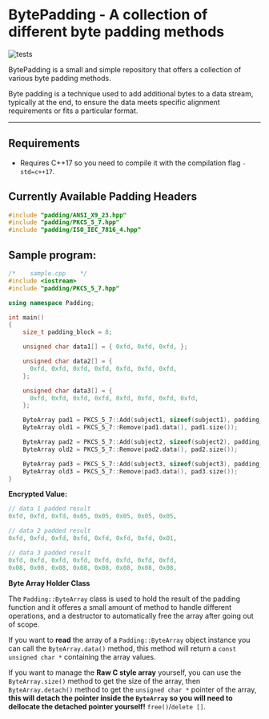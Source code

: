# BytePadding - A collection of different byte padding methods

![tests](https://github.com/mrdcvlsc/BytePadding/actions/workflows/tests.yml/badge.svg)

BytePadding is a small and simple repository that offers a collection of various byte padding methods.

Byte padding is a technique used to add additional bytes to a data stream, typically at the end, to ensure the data meets specific alignment requirements or fits a particular format.

-----------

## **Requirements**

- Requires C++17 so you need to compile it with the compilation flag `-std=c++17`.

## **Currently Available Padding Headers**

```c++
#include "padding/ANSI_X9_23.hpp"
#include "padding/PKCS_5_7.hpp"
#include "padding/ISO_IEC_7816_4.hpp"
```

## **Sample program:**

```c++
/*    sample.cpp    */
#include <iostream>
#include "padding/PKCS_5_7.hpp"

using namespace Padding;

int main()
{
    size_t padding_block = 8;

    unsigned char data1[] = { 0xfd, 0xfd, 0xfd, };

    unsigned char data2[] = {
      0xfd, 0xfd, 0xfd, 0xfd, 0xfd, 0xfd, 0xfd,
    };

    unsigned char data3[] = {
      0xfd, 0xfd, 0xfd, 0xfd, 0xfd, 0xfd, 0xfd, 0xfd,
    };

    ByteArray pad1 = PKCS_5_7::Add(subject1, sizeof(subject1), padding_block);
    ByteArray old1 = PKCS_5_7::Remove(pad1.data(), pad1.size());

    ByteArray pad2 = PKCS_5_7::Add(subject2, sizeof(subject2), padding_block);
    ByteArray old2 = PKCS_5_7::Remove(pad2.data(), pad2.size());

    ByteArray pad3 = PKCS_5_7::Add(subject3, sizeof(subject3), padding_block);
    ByteArray old3 = PKCS_5_7::Remove(pad3.data(), pad3.size());
}
```

**Encrypted Value:**

```c++
// data 1 padded result
0xfd, 0xfd, 0xfd, 0x05, 0x05, 0x05, 0x05, 0x05,

// data 2 padded result
0xfd, 0xfd, 0xfd, 0xfd, 0xfd, 0xfd, 0xfd, 0x01,

// data 3 padded result
0xfd, 0xfd, 0xfd, 0xfd, 0xfd, 0xfd, 0xfd, 0xfd,
0x08, 0x08, 0x08, 0x08, 0x08, 0x08, 0x08, 0x08,
```

**Byte Array Holder Class**

The `Padding::ByteArray` class is used to hold the result of the padding function and it offeres a small amount of method to handle different operations, and a destructor to automatically free the array after going out of scope.

If you want to **read** the array of a `Padding::ByteArray` object instance you can call the `ByteArray.data()` method, this method will return a `const unsigned char *` containing the array values.

If you want to manage the **Raw C style array** yourself, you can use the `ByteArray.size()` method to get the size of the array, then `ByteArray.detach()` method to get the `unsigned char *` pointer of the array, **this will detach the pointer inside the `ByteArray` so you will need to dellocate the detached pointer yourself!** `free()`/`delete []`.